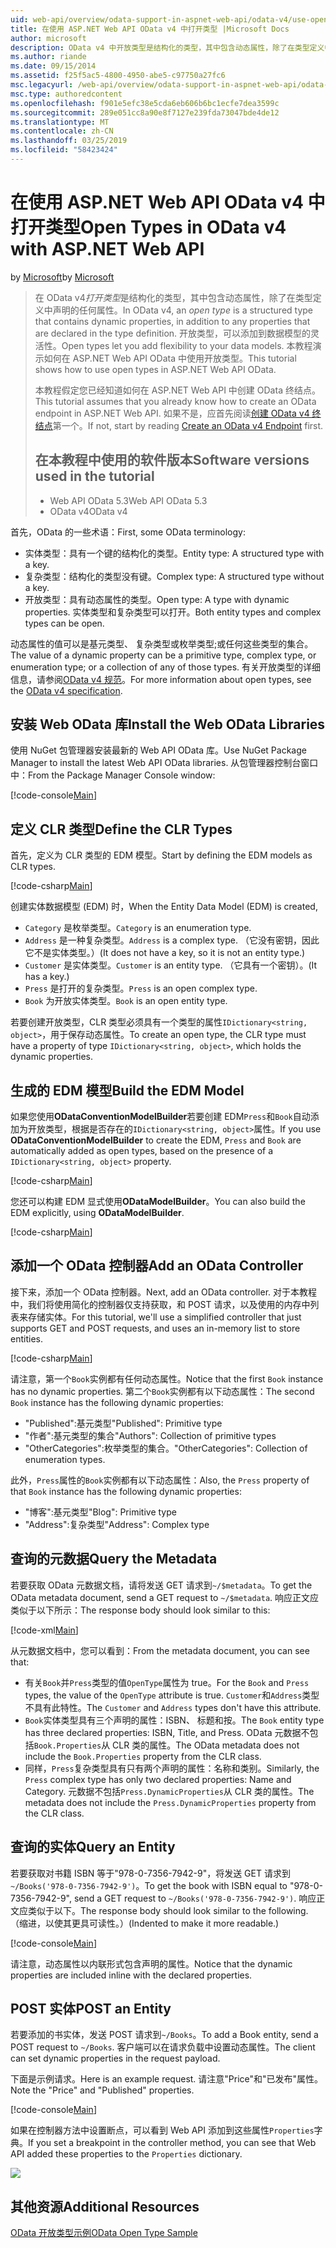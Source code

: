 ```yaml
---
uid: web-api/overview/odata-support-in-aspnet-web-api/odata-v4/use-open-types-in-odata-v4
title: 在使用 ASP.NET Web API OData v4 中打开类型 |Microsoft Docs
author: microsoft
description: OData v4 中开放类型是结构化的类型，其中包含动态属性，除了在类型定义中声明的任何属性。 打开...
ms.author: riande
ms.date: 09/15/2014
ms.assetid: f25f5ac5-4800-4950-abe5-c97750a27fc6
msc.legacyurl: /web-api/overview/odata-support-in-aspnet-web-api/odata-v4/use-open-types-in-odata-v4
msc.type: authoredcontent
ms.openlocfilehash: f901e5efc38e5cda6eb606b6bc1ecfe7dea3599c
ms.sourcegitcommit: 289e051cc8a90e8f7127e239fda73047bde4de12
ms.translationtype: MT
ms.contentlocale: zh-CN
ms.lasthandoff: 03/25/2019
ms.locfileid: "58423424"
---
```

<a name="open-types-in-odata-v4-with-aspnet-web-api"></a><span data-ttu-id="01793-104">在使用 ASP.NET Web API OData v4 中打开类型</span><span class="sxs-lookup"><span data-stu-id="01793-104">Open Types in OData v4 with ASP.NET Web API</span></span>
====================
<span data-ttu-id="01793-105">by [Microsoft](https://github.com/microsoft)</span><span class="sxs-lookup"><span data-stu-id="01793-105">by [Microsoft](https://github.com/microsoft)</span></span>

> <span data-ttu-id="01793-106">在 OData v4*打开类型*是结构化的类型，其中包含动态属性，除了在类型定义中声明的任何属性。</span><span class="sxs-lookup"><span data-stu-id="01793-106">In OData v4, an *open type* is a structured type that contains dynamic properties, in addition to any properties that are declared in the type definition.</span></span> <span data-ttu-id="01793-107">开放类型，可以添加到数据模型的灵活性。</span><span class="sxs-lookup"><span data-stu-id="01793-107">Open types let you add flexibility to your data models.</span></span> <span data-ttu-id="01793-108">本教程演示如何在 ASP.NET Web API OData 中使用开放类型。</span><span class="sxs-lookup"><span data-stu-id="01793-108">This tutorial shows how to use open types in ASP.NET Web API OData.</span></span>
> 
> <span data-ttu-id="01793-109">本教程假定您已经知道如何在 ASP.NET Web API 中创建 OData 终结点。</span><span class="sxs-lookup"><span data-stu-id="01793-109">This tutorial assumes that you already know how to create an OData endpoint in ASP.NET Web API.</span></span> <span data-ttu-id="01793-110">如果不是，应首先阅读[创建 OData v4 终结点](create-an-odata-v4-endpoint.md)第一个。</span><span class="sxs-lookup"><span data-stu-id="01793-110">If not, start by reading [Create an OData v4 Endpoint](create-an-odata-v4-endpoint.md) first.</span></span>
> 
> ## <a name="software-versions-used-in-the-tutorial"></a><span data-ttu-id="01793-111">在本教程中使用的软件版本</span><span class="sxs-lookup"><span data-stu-id="01793-111">Software versions used in the tutorial</span></span>
> 
> 
> - <span data-ttu-id="01793-112">Web API OData 5.3</span><span class="sxs-lookup"><span data-stu-id="01793-112">Web API OData 5.3</span></span>
> - <span data-ttu-id="01793-113">OData v4</span><span class="sxs-lookup"><span data-stu-id="01793-113">OData v4</span></span>


<span data-ttu-id="01793-114">首先，OData 的一些术语：</span><span class="sxs-lookup"><span data-stu-id="01793-114">First, some OData terminology:</span></span>

- <span data-ttu-id="01793-115">实体类型：具有一个键的结构化的类型。</span><span class="sxs-lookup"><span data-stu-id="01793-115">Entity type: A structured type with a key.</span></span>
- <span data-ttu-id="01793-116">复杂类型：结构化的类型没有键。</span><span class="sxs-lookup"><span data-stu-id="01793-116">Complex type: A structured type without a key.</span></span>
- <span data-ttu-id="01793-117">开放类型：具有动态属性的类型。</span><span class="sxs-lookup"><span data-stu-id="01793-117">Open type: A type with dynamic properties.</span></span> <span data-ttu-id="01793-118">实体类型和复杂类型可以打开。</span><span class="sxs-lookup"><span data-stu-id="01793-118">Both entity types and complex types can be open.</span></span>

<span data-ttu-id="01793-119">动态属性的值可以是基元类型、 复杂类型或枚举类型;或任何这些类型的集合。</span><span class="sxs-lookup"><span data-stu-id="01793-119">The value of a dynamic property can be a primitive type, complex type, or enumeration type; or a collection of any of those types.</span></span> <span data-ttu-id="01793-120">有关开放类型的详细信息，请参阅[OData v4 规范](http://www.odata.org/documentation/odata-version-4-0/)。</span><span class="sxs-lookup"><span data-stu-id="01793-120">For more information about open types, see the [OData v4 specification](http://www.odata.org/documentation/odata-version-4-0/).</span></span>

## <a name="install-the-web-odata-libraries"></a><span data-ttu-id="01793-121">安装 Web OData 库</span><span class="sxs-lookup"><span data-stu-id="01793-121">Install the Web OData Libraries</span></span>

<span data-ttu-id="01793-122">使用 NuGet 包管理器安装最新的 Web API OData 库。</span><span class="sxs-lookup"><span data-stu-id="01793-122">Use NuGet Package Manager to install the latest Web API OData libraries.</span></span> <span data-ttu-id="01793-123">从包管理器控制台窗口中：</span><span class="sxs-lookup"><span data-stu-id="01793-123">From the Package Manager Console window:</span></span>

[!code-console[Main](use-open-types-in-odata-v4/samples/sample1.cmd)]

## <a name="define-the-clr-types"></a><span data-ttu-id="01793-124">定义 CLR 类型</span><span class="sxs-lookup"><span data-stu-id="01793-124">Define the CLR Types</span></span>

<span data-ttu-id="01793-125">首先，定义为 CLR 类型的 EDM 模型。</span><span class="sxs-lookup"><span data-stu-id="01793-125">Start by defining the EDM models as CLR types.</span></span>

[!code-csharp[Main](use-open-types-in-odata-v4/samples/sample2.cs)]

<span data-ttu-id="01793-126">创建实体数据模型 (EDM) 时，</span><span class="sxs-lookup"><span data-stu-id="01793-126">When the Entity Data Model (EDM) is created,</span></span>

- <span data-ttu-id="01793-127">`Category` 是枚举类型。</span><span class="sxs-lookup"><span data-stu-id="01793-127">`Category` is an enumeration type.</span></span>
- <span data-ttu-id="01793-128">`Address` 是一种复杂类型。</span><span class="sxs-lookup"><span data-stu-id="01793-128">`Address` is a complex type.</span></span> <span data-ttu-id="01793-129">（它没有密钥，因此它不是实体类型。）</span><span class="sxs-lookup"><span data-stu-id="01793-129">(It does not have a key, so it is not an entity type.)</span></span>
- <span data-ttu-id="01793-130">`Customer` 是实体类型。</span><span class="sxs-lookup"><span data-stu-id="01793-130">`Customer` is an entity type.</span></span> <span data-ttu-id="01793-131">（它具有一个密钥）。</span><span class="sxs-lookup"><span data-stu-id="01793-131">(It has a key.)</span></span>
- <span data-ttu-id="01793-132">`Press` 是打开的复杂类型。</span><span class="sxs-lookup"><span data-stu-id="01793-132">`Press` is an open complex type.</span></span>
- <span data-ttu-id="01793-133">`Book` 为开放实体类型。</span><span class="sxs-lookup"><span data-stu-id="01793-133">`Book` is an open entity type.</span></span>

<span data-ttu-id="01793-134">若要创建开放类型，CLR 类型必须具有一个类型的属性`IDictionary<string, object>`，用于保存动态属性。</span><span class="sxs-lookup"><span data-stu-id="01793-134">To create an open type, the CLR type must have a property of type `IDictionary<string, object>`, which holds the dynamic properties.</span></span>

## <a name="build-the-edm-model"></a><span data-ttu-id="01793-135">生成的 EDM 模型</span><span class="sxs-lookup"><span data-stu-id="01793-135">Build the EDM Model</span></span>

<span data-ttu-id="01793-136">如果您使用**ODataConventionModelBuilder**若要创建 EDM`Press`和`Book`自动添加为开放类型，根据是否存在的`IDictionary<string, object>`属性。</span><span class="sxs-lookup"><span data-stu-id="01793-136">If you use **ODataConventionModelBuilder** to create the EDM, `Press` and `Book` are automatically added as open types, based on the presence of a `IDictionary<string, object>` property.</span></span>

[!code-csharp[Main](use-open-types-in-odata-v4/samples/sample3.cs)]

<span data-ttu-id="01793-137">您还可以构建 EDM 显式使用**ODataModelBuilder**。</span><span class="sxs-lookup"><span data-stu-id="01793-137">You can also build the EDM explicitly, using **ODataModelBuilder**.</span></span>

[!code-csharp[Main](use-open-types-in-odata-v4/samples/sample4.cs)]

## <a name="add-an-odata-controller"></a><span data-ttu-id="01793-138">添加一个 OData 控制器</span><span class="sxs-lookup"><span data-stu-id="01793-138">Add an OData Controller</span></span>

<span data-ttu-id="01793-139">接下来，添加一个 OData 控制器。</span><span class="sxs-lookup"><span data-stu-id="01793-139">Next, add an OData controller.</span></span> <span data-ttu-id="01793-140">对于本教程中，我们将使用简化的控制器仅支持获取，和 POST 请求，以及使用的内存中列表来存储实体。</span><span class="sxs-lookup"><span data-stu-id="01793-140">For this tutorial, we'll use a simplified controller that just supports GET and POST requests, and uses an in-memory list to store entities.</span></span>

[!code-csharp[Main](use-open-types-in-odata-v4/samples/sample5.cs)]

<span data-ttu-id="01793-141">请注意，第一个`Book`实例都有任何动态属性。</span><span class="sxs-lookup"><span data-stu-id="01793-141">Notice that the first `Book` instance has no dynamic properties.</span></span> <span data-ttu-id="01793-142">第二个`Book`实例都有以下动态属性：</span><span class="sxs-lookup"><span data-stu-id="01793-142">The second `Book` instance has the following dynamic properties:</span></span>

- <span data-ttu-id="01793-143">"Published":基元类型</span><span class="sxs-lookup"><span data-stu-id="01793-143">"Published": Primitive type</span></span>
- <span data-ttu-id="01793-144">"作者":基元类型的集合</span><span class="sxs-lookup"><span data-stu-id="01793-144">"Authors": Collection of primitive types</span></span>
- <span data-ttu-id="01793-145">"OtherCategories":枚举类型的集合。</span><span class="sxs-lookup"><span data-stu-id="01793-145">"OtherCategories": Collection of enumeration types.</span></span>

<span data-ttu-id="01793-146">此外，`Press`属性的`Book`实例都有以下动态属性：</span><span class="sxs-lookup"><span data-stu-id="01793-146">Also, the `Press` property of that `Book` instance has the following dynamic properties:</span></span>

- <span data-ttu-id="01793-147">"博客":基元类型</span><span class="sxs-lookup"><span data-stu-id="01793-147">"Blog": Primitive type</span></span>
- <span data-ttu-id="01793-148">"Address":复杂类型</span><span class="sxs-lookup"><span data-stu-id="01793-148">"Address": Complex type</span></span>

## <a name="query-the-metadata"></a><span data-ttu-id="01793-149">查询的元数据</span><span class="sxs-lookup"><span data-stu-id="01793-149">Query the Metadata</span></span>

<span data-ttu-id="01793-150">若要获取 OData 元数据文档，请将发送 GET 请求到`~/$metadata`。</span><span class="sxs-lookup"><span data-stu-id="01793-150">To get the OData metadata document, send a GET request to `~/$metadata`.</span></span> <span data-ttu-id="01793-151">响应正文应类似于以下所示：</span><span class="sxs-lookup"><span data-stu-id="01793-151">The response body should look similar to this:</span></span>

[!code-xml[Main](use-open-types-in-odata-v4/samples/sample6.xml?highlight=5,21)]

<span data-ttu-id="01793-152">从元数据文档中，您可以看到：</span><span class="sxs-lookup"><span data-stu-id="01793-152">From the metadata document, you can see that:</span></span>

- <span data-ttu-id="01793-153">有关`Book`并`Press`类型的值`OpenType`属性为 true。</span><span class="sxs-lookup"><span data-stu-id="01793-153">For the `Book` and `Press` types, the value of the `OpenType` attribute is true.</span></span> <span data-ttu-id="01793-154">`Customer`和`Address`类型不具有此特性。</span><span class="sxs-lookup"><span data-stu-id="01793-154">The `Customer` and `Address` types don't have this attribute.</span></span>
- <span data-ttu-id="01793-155">`Book`实体类型具有三个声明的属性：ISBN、 标题和按。</span><span class="sxs-lookup"><span data-stu-id="01793-155">The `Book` entity type has three declared properties: ISBN, Title, and Press.</span></span> <span data-ttu-id="01793-156">OData 元数据不包括`Book.Properties`从 CLR 类的属性。</span><span class="sxs-lookup"><span data-stu-id="01793-156">The OData metadata does not include the `Book.Properties` property from the CLR class.</span></span>
- <span data-ttu-id="01793-157">同样，`Press`复杂类型具有只有两个声明的属性：名称和类别。</span><span class="sxs-lookup"><span data-stu-id="01793-157">Similarly, the `Press` complex type has only two declared properties: Name and Category.</span></span> <span data-ttu-id="01793-158">元数据不包括`Press.DynamicProperties`从 CLR 类的属性。</span><span class="sxs-lookup"><span data-stu-id="01793-158">The metadata does not include the `Press.DynamicProperties` property from the CLR class.</span></span>

## <a name="query-an-entity"></a><span data-ttu-id="01793-159">查询的实体</span><span class="sxs-lookup"><span data-stu-id="01793-159">Query an Entity</span></span>

<span data-ttu-id="01793-160">若要获取对书籍 ISBN 等于"978-0-7356-7942-9"，将发送 GET 请求到`~/Books('978-0-7356-7942-9')`。</span><span class="sxs-lookup"><span data-stu-id="01793-160">To get the book with ISBN equal to "978-0-7356-7942-9", send a GET request to `~/Books('978-0-7356-7942-9')`.</span></span> <span data-ttu-id="01793-161">响应正文应类似于以下。</span><span class="sxs-lookup"><span data-stu-id="01793-161">The response body should look similar to the following.</span></span> <span data-ttu-id="01793-162">（缩进，以使其更具可读性。）</span><span class="sxs-lookup"><span data-stu-id="01793-162">(Indented to make it more readable.)</span></span>

[!code-console[Main](use-open-types-in-odata-v4/samples/sample7.cmd?highlight=8-13,15-23)]

<span data-ttu-id="01793-163">请注意，动态属性以内联形式包含声明的属性。</span><span class="sxs-lookup"><span data-stu-id="01793-163">Notice that the dynamic properties are included inline with the declared properties.</span></span>

## <a name="post-an-entity"></a><span data-ttu-id="01793-164">POST 实体</span><span class="sxs-lookup"><span data-stu-id="01793-164">POST an Entity</span></span>

<span data-ttu-id="01793-165">若要添加的书实体，发送 POST 请求到`~/Books`。</span><span class="sxs-lookup"><span data-stu-id="01793-165">To add a Book entity, send a POST request to `~/Books`.</span></span> <span data-ttu-id="01793-166">客户端可以在请求负载中设置动态属性。</span><span class="sxs-lookup"><span data-stu-id="01793-166">The client can set dynamic properties in the request payload.</span></span>

<span data-ttu-id="01793-167">下面是示例请求。</span><span class="sxs-lookup"><span data-stu-id="01793-167">Here is an example request.</span></span> <span data-ttu-id="01793-168">请注意"Price"和"已发布"属性。</span><span class="sxs-lookup"><span data-stu-id="01793-168">Note the "Price" and "Published" properties.</span></span>

[!code-console[Main](use-open-types-in-odata-v4/samples/sample8.cmd?highlight=10)]

<span data-ttu-id="01793-169">如果在控制器方法中设置断点，可以看到 Web API 添加到这些属性`Properties`字典。</span><span class="sxs-lookup"><span data-stu-id="01793-169">If you set a breakpoint in the controller method, you can see that Web API added these properties to the `Properties` dictionary.</span></span>

![](use-open-types-in-odata-v4/_static/image1.png)

## <a name="additional-resources"></a><span data-ttu-id="01793-170">其他资源</span><span class="sxs-lookup"><span data-stu-id="01793-170">Additional Resources</span></span>

[<span data-ttu-id="01793-171">OData 开放类型示例</span><span class="sxs-lookup"><span data-stu-id="01793-171">OData Open Type Sample</span></span>](http://aspnet.codeplex.com/sourcecontrol/latest#Samples/WebApi/OData/v4/ODataOpenTypeSample/ReadMe.txt)
